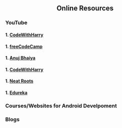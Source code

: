 <h2 align="center"> Online Resources</h2>
<h3>YouTube</h3>
<h4>1. <a href="https://www.youtube.com/watch?v=mXjZQX3UzOs"> CodeWithHarry</a></h4>
<h4>1. <a href="https://www.youtube.com/watch?v=fis26HvvDII"> freeCodeCamp</a></h4>
<h4>1. <a href="https://www.youtube.com/watch?v=u0kmgolU09g&list=PLUcsbZa0qzu3Mri2tL1FzZy-5SX75UJfb"> Anuj Bhaiya</a></h4>
<h4>1. <a href="https://www.youtube.com/watch?v=InigFUSiPl8&list=PLu0W_9lII9aiL0kysYlfSOUgY5rNlOhUd"> CodeWithHarry</a></h4>
<h4>1. <a href="https://www.youtube.com/watch?v=EplH-amHTtE&list=PLUhfM8afLE_Ok-0Lx2v9hfrmbxi3GgsX1"> Neat Roots</a></h4>
<h4>1. <a href="https://www.youtube.com/watch?v=aS__9RbCyHg"> Edureka</a></h4>

<h3>Courses/Websites for Android Develpoment</h3>
<h3>Blogs</h3>
